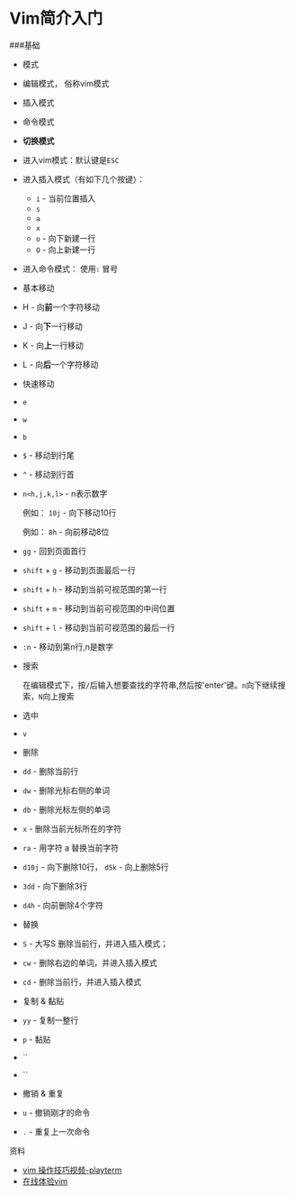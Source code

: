 # Vim简介入门

###基础

* 模式
 * 编辑模式， 俗称vim模式
 * 插入模式
 * 命令模式

 
* **切换模式** 
 * 进入vim模式：默认键是`ESC`
 * 进入插入模式（有如下几个按键）：
     * `i` - 当前位置插入
     * `s`
     * `a`
     * `x`
     * `o` - 向下新建一行
     * `O` - 向上新建一行
 * 进入命令模式：
     使用`:` 冒号

* 基本移动
 * H - 向**前**一个字符移动
 * J - 向**下**一行移动
 * K - 向**上**一行移动
 * L - 向**后**一个字符移动

 
* 快速移动
 * `e`  
 * `w`
 * `b`
 * `$` - 移动到行尾
 * `^` - 移动到行首
 * `n<h,j,k,l>` - n表示数字
  
    例如：  `10j` - 向下移动10行

    例如：  `8h` - 向前移动8位
 * `gg` -  回到页面首行
 * `shift` + `g` - 移动到页面最后一行
 * `shift` + `h` - 移动到当前可视范围的第一行
 * `shift` + `m` - 移动到当前可视范围的中间位置
 * `shift` + `l` - 移动到当前可视范围的最后一行
 * `:n` - 移动到第n行,n是数字

* 搜索

  在编辑模式下，按`/`后输入想要查找的字符串,然后按'enter'键。`n`向下继续搜索，`N`向上搜索

* 选中  
 * `v`

* 删除
 * `dd` - 删除当前行
 * `dw` - 删除光标右侧的单词
 * `db` - 删除光标左侧的单词
 * `x` - 删除当前光标所在的字符
 * `ra` - 用字符 a 替换当前字符
 * `d10j` - 向下删除10行， `d5k` - 向上删除5行
 * `3dd` - 向下删除3行
 * `d4h` - 向前删除4个字符

* 替换
 * `S` - 大写S 删除当前行，并进入插入模式；
 * `cw` - 删除右边的单词，并进入插入模式
 * `cd` - 删除当前行，并进入插入模式

* 复制 & 黏贴
 * `yy` -  复制一整行
 * `p` - 黏贴
 * ``
 * ``

* 撤销 & 重复 
 * `u` - 撤销刚才的命令
 * `.` - 重复上一次命令

资料

* [vim 操作技巧视频-playterm](http://playterm.org/)
* [在线体验vim](http://playterm.org/live)